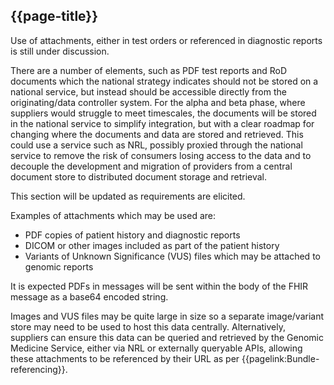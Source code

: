 ## {{page-title}}

Use of attachments, either in test orders or referenced in diagnostic reports is still under discussion. 

There are a number of elements, such as PDF test reports and RoD documents which the national strategy indicates should not be stored on a national service, but instead should be accessible directly from the originating/data controller system. For the alpha and beta phase, where  suppliers would struggle to meet timescales, the documents will be stored in the national service to simplify integration, but with a clear roadmap for changing where the documents and data are stored and retrieved. This could use a service such as NRL, possibly proxied through the national service to remove the risk of consumers losing access to the data and to decouple the development and migration of providers from a central document store to distributed document storage and retrieval.

This section will be updated as requirements are elicited.

Examples of attachments which may be used are:

- PDF copies of patient history and diagnostic reports
- DICOM or other images included as part of the patient history
- Variants of Unknown Significance (VUS) files which may be attached to genomic reports

It is expected PDFs in messages will be sent within the body of the FHIR message as a base64 encoded string.

Images and VUS files may be quite large in size so a separate image/variant store may need to be used to host this data centrally. Alternatively, suppliers can ensure this data can be queried and retrieved by the Genomic Medicine Service, either via NRL or externally queryable APIs, allowing these attachments to be referenced by their URL as per {{pagelink:Bundle-referencing}}.
